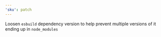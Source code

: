 ```yaml
---
'sku': patch
---
```


Loosen `esbuild` dependency version to help prevent multiple versions of it ending up in `node_modules`

